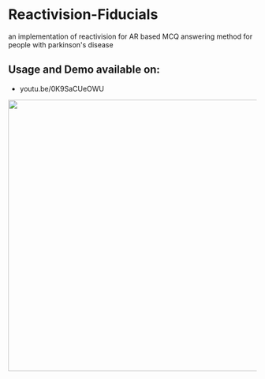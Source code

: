# Reactivision-Fiducials
an implementation of reactivision for AR based MCQ answering method for people with parkinson's disease


## Usage and Demo available on:
 * youtu.be/0K9SaCUeOWU


  <img src="https://media.giphy.com/media/FSsxnzHTo1zTDeoPAS/giphy.gif" width="550" height="auto" />




